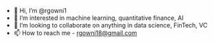 - 👋 Hi, I’m @rgowni1
- 👀 I’m interested in machine learning, quantitative finance, AI
- 💞️ I’m looking to collaborate on anything in data science, FinTech, VC
- 📫 How to reach me - rgowni18@gmail.com

<!---
rgowni1/rgowni1 is a ✨ special ✨ repository because its `README.md` (this file) appears on your GitHub profile.
You can click the Preview link to take a look at your changes.
--->
